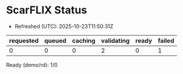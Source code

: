 ﻿# ScarFLIX Status

* Refreshed (UTC): 2025-10-23T11:50:31Z

| requested | queued | caching | validating | ready | failed |
|-----------|--------|---------|------------|-------|--------|
| 0 | 0 | 0 | 2 | 0 | 1 |

Ready (demo/rd): 1/0
